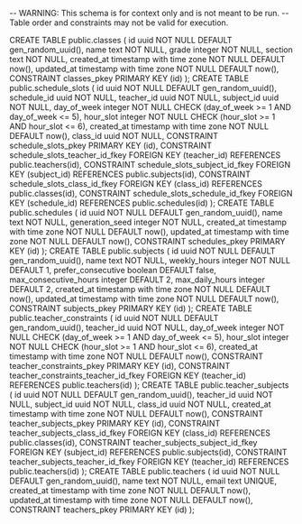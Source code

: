 -- WARNING: This schema is for context only and is not meant to be run.
-- Table order and constraints may not be valid for execution.

CREATE TABLE public.classes (
  id uuid NOT NULL DEFAULT gen_random_uuid(),
  name text NOT NULL,
  grade integer NOT NULL,
  section text NOT NULL,
  created_at timestamp with time zone NOT NULL DEFAULT now(),
  updated_at timestamp with time zone NOT NULL DEFAULT now(),
  CONSTRAINT classes_pkey PRIMARY KEY (id)
);
CREATE TABLE public.schedule_slots (
  id uuid NOT NULL DEFAULT gen_random_uuid(),
  schedule_id uuid NOT NULL,
  teacher_id uuid NOT NULL,
  subject_id uuid NOT NULL,
  day_of_week integer NOT NULL CHECK (day_of_week >= 1 AND day_of_week <= 5),
  hour_slot integer NOT NULL CHECK (hour_slot >= 1 AND hour_slot <= 6),
  created_at timestamp with time zone NOT NULL DEFAULT now(),
  class_id uuid NOT NULL,
  CONSTRAINT schedule_slots_pkey PRIMARY KEY (id),
  CONSTRAINT schedule_slots_teacher_id_fkey FOREIGN KEY (teacher_id) REFERENCES public.teachers(id),
  CONSTRAINT schedule_slots_subject_id_fkey FOREIGN KEY (subject_id) REFERENCES public.subjects(id),
  CONSTRAINT schedule_slots_class_id_fkey FOREIGN KEY (class_id) REFERENCES public.classes(id),
  CONSTRAINT schedule_slots_schedule_id_fkey FOREIGN KEY (schedule_id) REFERENCES public.schedules(id)
);
CREATE TABLE public.schedules (
  id uuid NOT NULL DEFAULT gen_random_uuid(),
  name text NOT NULL,
  generation_seed integer NOT NULL,
  created_at timestamp with time zone NOT NULL DEFAULT now(),
  updated_at timestamp with time zone NOT NULL DEFAULT now(),
  CONSTRAINT schedules_pkey PRIMARY KEY (id)
);
CREATE TABLE public.subjects (
  id uuid NOT NULL DEFAULT gen_random_uuid(),
  name text NOT NULL,
  weekly_hours integer NOT NULL DEFAULT 1,
  prefer_consecutive boolean DEFAULT false,
  max_consecutive_hours integer DEFAULT 2,
  max_daily_hours integer DEFAULT 2,
  created_at timestamp with time zone NOT NULL DEFAULT now(),
  updated_at timestamp with time zone NOT NULL DEFAULT now(),
  CONSTRAINT subjects_pkey PRIMARY KEY (id)
);
CREATE TABLE public.teacher_constraints (
  id uuid NOT NULL DEFAULT gen_random_uuid(),
  teacher_id uuid NOT NULL,
  day_of_week integer NOT NULL CHECK (day_of_week >= 1 AND day_of_week <= 5),
  hour_slot integer NOT NULL CHECK (hour_slot >= 1 AND hour_slot <= 6),
  created_at timestamp with time zone NOT NULL DEFAULT now(),
  CONSTRAINT teacher_constraints_pkey PRIMARY KEY (id),
  CONSTRAINT teacher_constraints_teacher_id_fkey FOREIGN KEY (teacher_id) REFERENCES public.teachers(id)
);
CREATE TABLE public.teacher_subjects (
  id uuid NOT NULL DEFAULT gen_random_uuid(),
  teacher_id uuid NOT NULL,
  subject_id uuid NOT NULL,
  class_id uuid NOT NULL,
  created_at timestamp with time zone NOT NULL DEFAULT now(),
  CONSTRAINT teacher_subjects_pkey PRIMARY KEY (id),
  CONSTRAINT teacher_subjects_class_id_fkey FOREIGN KEY (class_id) REFERENCES public.classes(id),
  CONSTRAINT teacher_subjects_subject_id_fkey FOREIGN KEY (subject_id) REFERENCES public.subjects(id),
  CONSTRAINT teacher_subjects_teacher_id_fkey FOREIGN KEY (teacher_id) REFERENCES public.teachers(id)
);
CREATE TABLE public.teachers (
  id uuid NOT NULL DEFAULT gen_random_uuid(),
  name text NOT NULL,
  email text UNIQUE,
  created_at timestamp with time zone NOT NULL DEFAULT now(),
  updated_at timestamp with time zone NOT NULL DEFAULT now(),
  CONSTRAINT teachers_pkey PRIMARY KEY (id)
);